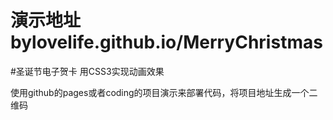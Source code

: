 # 演示地址bylovelife.github.io/MerryChristmas
#圣诞节电子贺卡 用CSS3实现动画效果

使用github的pages或者coding的项目演示来部署代码，将项目地址生成一个二维码
